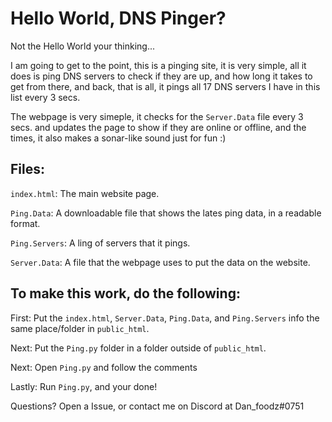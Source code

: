 # Hello World, DNS Pinger?
Not the Hello World your thinking...

I am going to get to the point, this is a pinging site, it is very simple, all it does is ping DNS servers to check if they are up, and how long it takes to get from there, and back, that is all, it pings all 17 DNS servers I have in this list every 3 secs.

The webpage is very simeple, it checks for the `Server.Data` file every 3 secs. and updates the page to show if they are online or offline, and the times, it also makes a sonar-like sound just for fun :)

## Files:

`index.html`: The main website page.

`Ping.Data`: A downloadable file that shows the lates ping data, in a readable format.

`Ping.Servers`: A ling of servers that it pings.

`Server.Data`: A file that the webpage uses to put the data on the website.

## To make this work, do the following:

First: Put the `index.html`, `Server.Data`, `Ping.Data`, and `Ping.Servers` info the same place/folder in `public_html`.

Next: Put the `Ping.py` folder in a folder outside of `public_html`.

Next: Open `Ping.py` and follow the comments

Lastly: Run `Ping.py`, and your done!

Questions? Open a Issue, or contact me on Discord at Dan_foodz#0751
